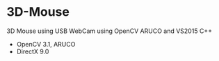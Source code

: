 # 3D-Mouse
3D Mouse using USB WebCam using OpenCV ARUCO and VS2015 C++
- OpenCV 3.1, ARUCO
- DirectX 9.0

